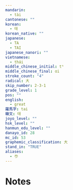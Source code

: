 ```yaml
---
mandarin:
  - tài
cantonese: ""
korean:
  - 태
korean_native: ""
japanese:
  - TA
  - TAI
japanese_nanori: ""
vietnamese:
  - thái
middle_chinese_initial: tʰ
middle_chinese_final: ɑi
stroke_count: "4"
radical: 大
skip_number: 2-3-1
grade_level: 1
pos: ""
english:
  - great
羅馬字: tai
韓文: 태
joyo_level: ""
hsk_level: ""
hanmun_edu_level: ""
danayo_id: 28
mc_id: 53
graphemic_classification: 大
stand_in: "TRUE"
aliases:
  - 冭
---
```


# Notes
